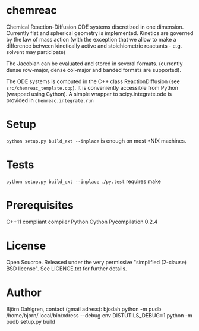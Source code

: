 chemreac
========
Chemical Reaction-Diffusion ODE systems discretized in one
dimension. Currently flat and spherical geometry is
implemented. Kinetics are governed by the law of mass action (with the
exception that we allow to make a difference between kinetically
active and stoichiometric reactants - e.g. solvent may participate)

The Jacobian can be evaluated and stored in several
formats. (currently dense row-major, dense col-major and banded
formats are supported).

The ODE systems is computed in the C++ class ReactionDiffusion
(see `src/chemreac_template.cpp`). It is conveniently accessible from Python
(wrapped using Cython). A simple wrapper to scipy.integrate.ode is
provided in `chemreac.integrate.run`

Setup
=====
``` python setup.py build_ext --inplace ``` is enough on most *NIX machines.

Tests
=====
``` python setup.py build_ext --inplace ```
`./py.test`
requires make

Prerequisites
=============
C++11 compliant compiler
Python
Cython
Pycompilation 0.2.4

License
=======
Open Soucrce. Released under the very permissive "simplified
(2-clause) BSD license". See LICENCE.txt for further details.

Author
======
Björn Dahlgren, contact (gmail adress): bjodah
python -m pudb /home/bjorn/.local/bin/xdress --debug
env DISTUTILS_DEBUG=1 python -m pudb setup.py build
